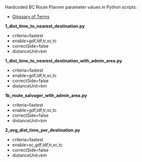 Hardcoded BC Route Planner parameter values in Python scripts:
* [Glossary of Terms](https://github.com/bcgov/ols-router/blob/gh-pages/glossary.md)

**1_dist_time_to_nearest_destination.py**  

* criteria=fastest  
* enable=gdf,ldf,tr,xc,tc  
* correctSide=false  
* distanceUnit=km  

**1_dist_time_to_nearest_destination_with_admin_area.py**  

* criteria=fastest  
* enable=gdf,ldf,tr,xc,tc  
* correctSide=false  
* distanceUnit=km  


**1b_route_salvager_with_admin_area.py**  

* criteria=fastest  
* enable=gdf,ldf,tr,xc,tc  
* correctSide=false  
* distanceUnit=km  

**2_avg_dist_time_per_destination.py**  

* criteria=fastest  
* enable=sc,gdf,ldf,tr,xc,tc  
* correctSide=false  
* distanceUnit=km  
